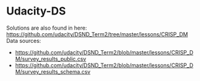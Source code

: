 # Udacity-DS
Solutions are also found in here:
https://github.com/udacity/DSND_Term2/tree/master/lessons/CRISP_DM
Data sources: 
* https://github.com/udacity/DSND_Term2/blob/master/lessons/CRISP_DM/survey_results_public.csv
* https://github.com/udacity/DSND_Term2/blob/master/lessons/CRISP_DM/survey_results_schema.csv
